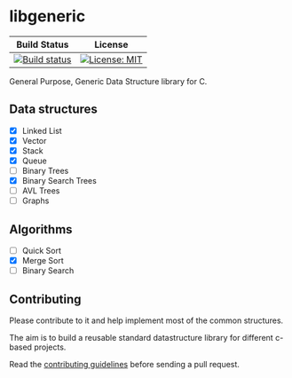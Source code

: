 # libgeneric

| Build Status | License |
|--------------|---------|
|[![Build status](https://ci.appveyor.com/api/projects/status/e0aa56efs3xkbxob/branch/master?svg=true)](https://ci.appveyor.com/project/ParadoxZero/libgeneric/branch/master)| [![License: MIT](https://img.shields.io/badge/License-MIT-yellow.svg)](https://opensource.org/licenses/MIT) |

General Purpose, Generic Data Structure library for C.

## Data structures

- [x] Linked List
- [x] Vector
- [x] Stack
- [x] Queue
- [ ] Binary Trees
- [x] Binary Search Trees
- [ ] AVL Trees
- [ ] Graphs

## Algorithms

- [ ] Quick Sort
- [x] Merge Sort
- [ ] Binary Search

## Contributing

Please contribute to it and help implement most of the common structures.

The aim is to build a reusable standard datastructure library for different c-based projects.

Read the [contributing guidelines](https://github.com/ParadoxZero/libgeneric/wiki/Contribution-guidelines) before sending a pull request.
